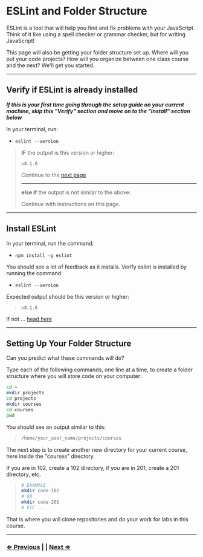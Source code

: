 # ESLint and Folder Structure

ESLint is a tool that will help you find and fix problems with your JavaScript. Think of it like using a spell checker or grammar checker, but for writing JavaScript!

This page will also be getting your folder structure set up. Where will you put your code projects? How will you organize between one class course and the next? We'll get you started.

---

## Verify if ESLint is already installed

**_If this is your first time going through the setup guide on your current machine, skip this "Verify" section and move on to the "Install" section below_**

In your terminal, run:

- `eslint --version`

> **IF** the output is this version or higher:
>
> ```text
> v8.1.0
> ```
>
> Continue to the [next page](./10-vscode.md)
>
> ---
> **else if** the output is not similar to the above:
>
> Continue with instructions on this page.

---

## Install ESLint

In your terminal, run the command:

- `npm install -g eslint`

You should see a lot of feedback as it installs. Verify eslint is installed by running the command:

- `eslint --version`

Expected output should be this version or higher:

> ```text
> v8.1.0
> ```

If not ... [head here](../../error/error.md)

---

## Setting Up Your Folder Structure

Can you predict what these commands will do?

Type each of the following commands, one line at a time, to create a folder structure where you will store code on your computer:

```bash
cd ~
mkdir projects
cd projects
mkdir courses
cd courses
pwd
```

You should see an output similar to this:

> ```bash
> /home/your_user_name/projects/courses
> ```

The next step is to create another new directory for your current course, here inside the "courses" directory.

If you are in 102, create a 102 directory, if you are in 201, create a 201 directory, etc.

> ```bash
> # EXAMPLE
> mkdir code-102
> # OR
> mkdir code-201
> # ETC ...
> ```

That is where you will clone repositories and do your work for labs in this course.

---

### [⇐ Previous](./8-live-server.md) | | [Next ⇒](./10-vscode.md)
